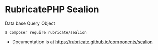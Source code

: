 # RubricatePHP Sealion

Data base Query Object 

```
$ composer require rubricate/sealion
```

 - Documentation is at https://rubricate.github.io/components/sealion


